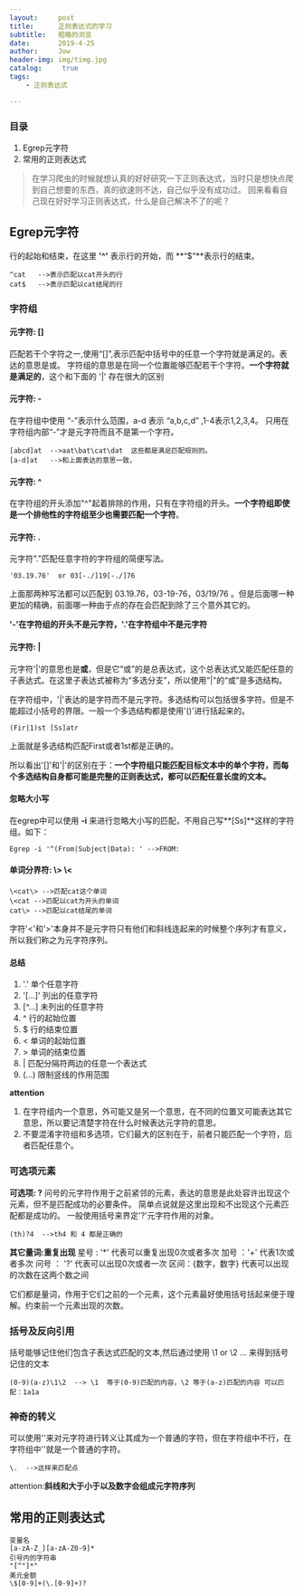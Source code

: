```yaml
---
layout:     post
title:      正则表达式的学习
subtitle:   粗略的浏览
date:       2019-4-25
author:     Jow
header-img: img/timg.jpg
catalog: 	 true 
tags:
    - 正则表达式

---
```


### 目录
1. Egrep元字符
2. 常用的正则表达式

> 在学习爬虫的时候就想认真的好好研究一下正则表达式，当时只是想快点爬到自己想要的东西，真的欲速则不达，自己似乎没有成功过。
> 回来看看自己现在好好学习正则表达式，什么是自己解决不了的呢？
> 
## Egrep元字符
行的起始和结束，在这里 **'^'** 表示行的开始，而 **“$”**表示行的结束。
```
^cat   -->表示匹配以cat开头的行
cat$   -->表示匹配以cat结尾的行
```

### 字符组 ###

#### 元字符: [] ####

匹配若干个字符之一,使用“[]”,表示匹配中括号中的任意一个字符就是满足的。表达的意思是或。
字符组的意思是在同一个位置能够匹配若干个字符。**一个字符就是满足的**，这个和下面的  '|' 存在很大的区别

#### 元字符: - ####

在字符组中使用 “-”表示什么范围，a-d 表示 “a,b,c,d” ,1-4表示1,2,3,4。 只用在字符组内部“-”才是元字符而且不是第一个字符。
```
[abcd]at  -->aat\bat\cat\dat  这些都是满足匹配规则的。
[a-d]at   -->和上面表达的意思一致，
```

#### 元字符: ^ ####
在字符组的开头添加"^"起着排除的作用，只有在字符组的开头。**一个字符组即使是一个排他性的字符组至少也需要匹配一个字符**。

#### 元字符: . ####
元字符"."匹配任意字符的字符组的简便写法。
```
'03.19.76'  or 03[-./]19[-./]76
```
上面那两种写法都可以匹配到 03.19.76，03-19-76，03/19/76 。但是后面哪一种更加的精确，前面哪一种由于点的存在会匹配到除了三个意外其它的。

**'-'在字符组的开头不是元字符，'.'在字符组中不是元字符**

#### 元字符: | ####
元字符'|'的意思也是**或**，但是它“或”的是总表达式，这个总表达式又能匹配任意的子表达式。在这里子表达式被称为“多选分支”，所以使用"|"的“或”是多选结构。

在字符组中，'|'表达的是字符而不是元字符。多选结构可以包括很多字符。但是不能超过小括号的界限。一般一个多选结构都是使用'()'进行括起来的。
```
(Fir|1)st [Ss]atr
```
上面就是多选结构匹配First或者1st都是正确的。

所以看出'[]'和'|'的区别在于：**一个字符组只能匹配目标文本中的单个字符，而每个多选结构自身都可能是完整的正则表达式，都可以匹配任意长度的文本。**

#### 忽略大小写 ####
在egrep中可以使用 **-i** 来进行忽略大小写的匹配，不用自己写**[Ss]**这样的字符组。如下：
```
Egrep -i '^(From|Subject|Data): ' -->FROM: 
```

#### 单词分界符: \\>  \\< ####
```
\<cat\> -->匹配cat这个单词
\<cat -->匹配以cat为开头的单词
cat\> -->匹配以cat结尾的单词
```

字符'<'和'>'本身并不是元字符只有他们和斜线连起来的时候整个序列才有意义，所以我们称之为元字符序列。

#### 总结 ####
1. '.'   单个任意字符
2. '[...]'  列出的任意字符
3. [^...]   未列出的任意字符
4. ^   行的起始位置
5. $   行的结束位置
6. \<  单词的起始位置
7. \>  单词的结束位置
8. |   匹配分隔符两边的任意一个表达式
9. (...)  限制竖线的作用范围

**attention**
1. 在字符组内一个意思，外可能又是另一个意思，在不同的位置又可能表达其它意思，所以要记清楚字符在什么时候表达元字符的意思。
2. 不要混淆字符组和多选项，它们最大的区别在于，前者只能匹配一个字符，后者匹配任意个。

### 可选项元素 ###
**可选项: ?**
问号的元字符作用于之前紧邻的元素，表达的意思是此处容许出现这个元素，但不是匹配成功的必要条件。
简单点说就是这里出现和不出现这个元素匹配都是成功的。
一般使用括号来界定'?'元字符作用的对象。
```
(th)?4  -->th4 和 4 都是正确的
```
**其它量词:重复出现**
星号 : '*' 代表可以重复出现0次或者多次
加号 ：'+'  代表1次或者多次
问号 ： '?' 代表可以出现0次或者一次
区间：{数字，数字}  代表可以出现的次数在这两个数之间 

它们都是量词，作用于它们之前的一个元素，这个元素最好使用括号括起来便于理解。约束前一个元素出现的次数。

### 括号及反向引用 ###
括号能够记住他们包含子表达式匹配的文本,然后通过使用 \1 or \2 ... 来得到括号记住的文本
```
(0-9)(a-z)\1\2  --> \1  等于(0-9)匹配的内容，\2 等于(a-z)匹配的内容 可以匹配：1a1a
```
### 神奇的转义 ###
可以使用'\'来对元字符进行转义让其成为一个普通的字符，但在字符组中不行，在字符组中'\'就是一个普通的字符。
```
\.  -->这样来匹配点 
```
attention:**斜线和大于小于以及数字会组成元字符序列**

## 常用的正则表达式  ##
```
变量名
[a-zA-Z_][a-zA-Z0-9]*
引号内的字符串
"[^"]*"
美元金额
\$[0-9]+(\.[0-9]+)?
```